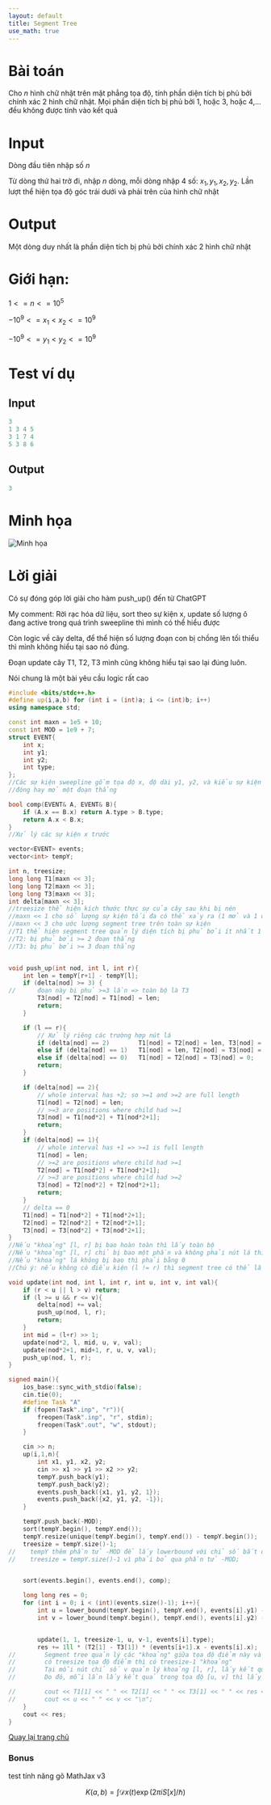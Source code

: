 ```yaml
---
layout: default
title: Segment Tree
use_math: true
---
```

# Bài toán

Cho $n$ hình chữ nhật trên mặt phẳng tọa độ, tính phần diện tích bị phủ bởi chính xác $2$ hình chữ nhật. Mọi phần diện tích bị phủ bởi $1$, hoặc $3$, hoặc $4$,... đều không được tính vào kết quả

# Input

Dòng đầu tiên nhập số $n$

Từ dòng thứ hai trở đi, nhập $n$ dòng, mỗi dòng nhập $4$ số: $x_1, y_1, x_2, y_2$. Lần lượt thể hiện tọa độ góc trái dưới và phải trên của hình chữ nhật

# Output

Một dòng duy nhất là phần diện tích bị phủ bởi chính xác $2$ hình chữ nhật

# Giới hạn:

$1 <= n <= 10^5$

$-10^9 <= x_1 < x_2 <= 10^9$

$-10^9 <= y_1 < y_2 <= 10^9$


# Test ví dụ

## Input
```cpp 
3 
1 3 4 5 
3 1 7 4 
5 3 8 6 
``` 

## Output
```cpp
3
```

# Minh họa

![Minh họa](TestDeBai.png)


# Lời giải

Có sự đóng góp lời giải cho hàm $\text{push_up()}$ đến từ ChatGPT

My comment: Rời rạc hóa dữ liệu, sort theo sự kiện x, update số lượng ô đang active trong quá trình sweepline thì mình có thể hiểu được

Còn logic về cây $\text{delta}$, để thể hiện số lượng đoạn con bị chồng lên tối thiểu thì mình không hiểu tại sao nó đúng.

Đoạn update cây $\text{T1}$, $\text{T2}$, $\text{T3}$ mình cũng không hiểu tại sao lại đúng luôn.

Nói chung là một bài yêu cầu logic rất cao
 
```cpp
#include <bits/stdc++.h>
#define up(i,a,b) for (int i = (int)a; i <= (int)b; i++)
using namespace std;

const int maxn = 1e5 + 10;
const int MOD = 1e9 + 7;
struct EVENT{
    int x;
    int y1;
    int y2;
    int type;
};
//Các sự kiện sweepline gồm tọa độ x, độ dài y1, y2, và kiểu sự kiện
//đóng hay mở một đoạn thẳng

bool comp(EVENT& A, EVENT& B){
    if (A.x == B.x) return A.type > B.type;
    return A.x < B.x;
}
//Xử lý các sự kiện x trước

vector<EVENT> events;
vector<int> tempY;

int n, treesize;
long long T1[maxn << 3];
long long T2[maxn << 3];
long long T3[maxn << 3];
int delta[maxn << 3];
//treesize thể hiện kích thước thực sự của cây sau khi bị nén
//maxn << 1 cho số lượng sự kiện tối đa có thể xảy ra (1 mở và 1 đóng)
//maxn << 3 cho ước lượng segment tree trên toàn sự kiện
//T1 thể hiện segment tree quản lý diện tích bị phủ bởi ít nhất 1 đoạn thẳng
//T2: bị phủ bởi >= 2 đoạn thẳng
//T3: bị phủ bởi >= 3 đoạn thẳng


void push_up(int nod, int l, int r){
    int len = tempY[r+1] - tempY[l];
    if (delta[nod] >= 3) {
//      đoạn này bị phủ >=3 lần => toàn bộ là T3
        T3[nod] = T2[nod] = T1[nod] = len;
        return;
    }

    if (l == r){
        // Xử lý riêng các trường hợp nút lá
        if (delta[nod] == 2)        T1[nod] = T2[nod] = len, T3[nod] = 0;
        else if (delta[nod] == 1)   T1[nod] = len, T2[nod] = T3[nod] = 0;
        else if (delta[nod] == 0)   T1[nod] = T2[nod] = T3[nod] = 0;
        return;
    }

    if (delta[nod] == 2){
        // whole interval has +2; so >=1 and >=2 are full length
        T1[nod] = T2[nod] = len;
        // >=3 are positions where child had >=1
        T3[nod] = T1[nod*2] + T1[nod*2+1];
        return;
    }
    if (delta[nod] == 1){
        // whole interval has +1 => >=1 is full length
        T1[nod] = len;
        // >=2 are positions where child had >=1
        T2[nod] = T1[nod*2] + T1[nod*2+1];
        // >=3 are positions where child had >=2
        T3[nod] = T2[nod*2] + T2[nod*2+1];
        return;
    }
    // delta == 0
    T1[nod] = T1[nod*2] + T1[nod*2+1];
    T2[nod] = T2[nod*2] + T2[nod*2+1];
    T3[nod] = T3[nod*2] + T3[nod*2+1];
}
//Nếu "khoảng" [l, r] bị bao hoàn toàn thì lấy toàn bộ
//Nếu "khoảng" [l, r] chỉ bị bao một phần và không phải nút lá thì cập nhật dựa theo con
//Nếu "khoảng" lá không bị bao thì phải bằng 0
//Chú ý: nếu không có điều kiện (l != r) thì segment tree có thể lấy T[nod*2] với nod*2 là chỉ số tràn ngoài phạm vi đã khai báo

void update(int nod, int l, int r, int u, int v, int val){
    if (r < u || l > v) return;
    if (l >= u && r <= v){
        delta[nod] += val;
        push_up(nod, l, r);
        return;
    }
    int mid = (l+r) >> 1;
    update(nod*2, l, mid, u, v, val);
    update(nod*2+1, mid+1, r, u, v, val);
    push_up(nod, l, r);
}

signed main(){
    ios_base::sync_with_stdio(false);
    cin.tie(0);
    #define Task "A"
    if (fopen(Task".inp", "r")){
        freopen(Task".inp", "r", stdin);
        freopen(Task".out", "w", stdout);
    }

    cin >> n;
    up(i,1,n){
        int x1, y1, x2, y2;
        cin >> x1 >> y1 >> x2 >> y2;
        tempY.push_back(y1);
        tempY.push_back(y2);
        events.push_back({x1, y1, y2, 1});
        events.push_back({x2, y1, y2, -1});
    }

    tempY.push_back(-MOD);
    sort(tempY.begin(), tempY.end());
    tempY.resize(unique(tempY.begin(), tempY.end()) - tempY.begin());
    treesize = tempY.size()-1;
//    tempY thêm phần tử -MOD để lấy lowerbound với chỉ số bắt đầu từ 1
//    treesize = tempY.size()-1 vì phải bỏ qua phần tử -MOD;


    sort(events.begin(), events.end(), comp);

    long long res = 0;
    for (int i = 0; i < (int)(events.size()-1); i++){
        int u = lower_bound(tempY.begin(), tempY.end(), events[i].y1) - tempY.begin();
        int v = lower_bound(tempY.begin(), tempY.end(), events[i].y2) - tempY.begin();


        update(1, 1, treesize-1, u, v-1, events[i].type);
        res += 1ll * (T2[1] - T3[1]) * (events[i+1].x - events[i].x);
//        Segment tree quản lý các "khoảng" giữa tọa độ điểm này và tọa độ điểm kia
//        có treesize tọa độ điểm thì có treesize-1 "khoảng"
//        Tại mỗi nút chỉ số v quản lý khoảng [l, r], lấy kết quả nút nếu bị bao toàn bộ là tempY[r+1] - tempY[l]
//        Do đó, mỗi lần lấy kết quả trong tọa độ [u, v] thì lấy kết quả trên "khoảng" [u, v-1] trên segment tree

//        cout << T1[1] << " " << T2[1] << " " << T3[1] << " " << res << " ";
//        cout << u << " " << v << "\n";
    }
    cout << res;
}
```
[Quay lại trang chủ](../)

### Bonus

test tính năng gõ MathJax v3

$$ K(a,b) = \int \mathcal{D}x(t) \exp(2\pi i S[x]/\hbar) $$